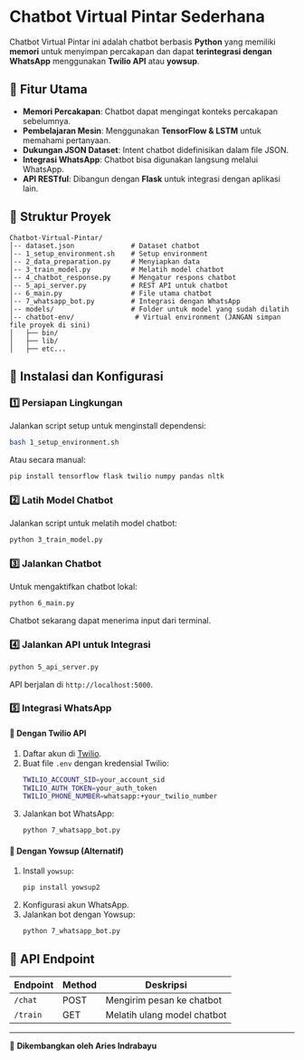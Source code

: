 # Chatbot Virtual Pintar Sederhana

Chatbot Virtual Pintar ini adalah chatbot berbasis **Python** yang memiliki **memori** untuk menyimpan percakapan dan dapat **terintegrasi dengan WhatsApp** menggunakan **Twilio API** atau **yowsup**.

## 🚀 Fitur Utama

- **Memori Percakapan**: Chatbot dapat mengingat konteks percakapan sebelumnya.
- **Pembelajaran Mesin**: Menggunakan **TensorFlow & LSTM** untuk memahami pertanyaan.
- **Dukungan JSON Dataset**: Intent chatbot didefinisikan dalam file JSON.
- **Integrasi WhatsApp**: Chatbot bisa digunakan langsung melalui WhatsApp.
- **API RESTful**: Dibangun dengan **Flask** untuk integrasi dengan aplikasi lain.

## 📂 Struktur Proyek

```
Chatbot-Virtual-Pintar/
│-- dataset.json              # Dataset chatbot
│-- 1_setup_environment.sh    # Setup environment
│-- 2_data_preparation.py     # Menyiapkan data
│-- 3_train_model.py          # Melatih model chatbot
│-- 4_chatbot_response.py     # Mengatur respons chatbot
│-- 5_api_server.py           # REST API untuk chatbot
│-- 6_main.py                 # File utama chatbot
│-- 7_whatsapp_bot.py         # Integrasi dengan WhatsApp
│-- models/                   # Folder untuk model yang sudah dilatih
│-- chatbot-env/               # Virtual environment (JANGAN simpan file proyek di sini)
│   ├── bin/
│   ├── lib/
│   ├── etc...

```

## 🔧 Instalasi dan Konfigurasi

### 1️⃣ Persiapan Lingkungan

Jalankan script setup untuk menginstall dependensi:

```sh
bash 1_setup_environment.sh
```

Atau secara manual:

```sh
pip install tensorflow flask twilio numpy pandas nltk
```

### 2️⃣ Latih Model Chatbot

Jalankan script untuk melatih model chatbot:

```sh
python 3_train_model.py
```

### 3️⃣ Jalankan Chatbot

Untuk mengaktifkan chatbot lokal:

```sh
python 6_main.py
```

Chatbot sekarang dapat menerima input dari terminal.

### 4️⃣ Jalankan API untuk Integrasi

```sh
python 5_api_server.py
```

API berjalan di `http://localhost:5000`.

### 5️⃣ Integrasi WhatsApp

#### 🔹 Dengan Twilio API

1. Daftar akun di [Twilio](https://www.twilio.com/whatsapp).
2. Buat file `.env` dengan kredensial Twilio:
   ```sh
   TWILIO_ACCOUNT_SID=your_account_sid
   TWILIO_AUTH_TOKEN=your_auth_token
   TWILIO_PHONE_NUMBER=whatsapp:+your_twilio_number
   ```
3. Jalankan bot WhatsApp:
   ```sh
   python 7_whatsapp_bot.py
   ```

#### 🔹 Dengan Yowsup (Alternatif)

1. Install `yowsup`:
   ```sh
   pip install yowsup2
   ```
2. Konfigurasi akun WhatsApp.
3. Jalankan bot dengan Yowsup:
   ```sh
   python 7_whatsapp_bot.py
   ```

## 📌 API Endpoint

| Endpoint | Method | Deskripsi                   |
| -------- | ------ | --------------------------- |
| `/chat`  | POST   | Mengirim pesan ke chatbot   |
| `/train` | GET    | Melatih ulang model chatbot |

---

🎯 **Dikembangkan oleh Aries Indrabayu**
